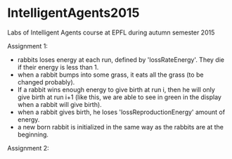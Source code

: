 # IntelligentAgents2015
Labs of Intelligent Agents course at EPFL during autumn semester 2015

Assignment 1:
- rabbits loses energy at each run, defined by 'lossRateEnergy'. They die if their energy is less than 1.
- when a rabbit bumps into some grass, it eats all the grass (to be changed probably).
- If a rabbit wins enough energy to give birth at run i, then he will only give birth at run i+1 (like this, we are able to see in green in the display when a rabbit will give birth).
- when a rabbit gives birth, he loses 'lossReproductionEnergy' amount of energy.
- a new born rabbit is initialized in the same way as the rabbits are at the beginning.

Assignment 2:

